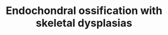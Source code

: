 ---
annotations:
- id: DOID:0080021
  type: Disease Ontology
  value: Schmid metaphyseal chondrodysplasia
- id: DOID:0110964
  parent: genetic disease
  type: Disease Ontology
  value: brachydactyly type A1
- id: CL:0000092
  parent: animal cell
  type: Cell Type Ontology
  value: osteoclast
- id: DOID:0111732
  parent: genetic disease
  type: Disease Ontology
  value: Eiken syndrome
- id: DOID:1148
  type: Disease Ontology
  value: polydactyly
- id: DOID:0080019
  type: Disease Ontology
  value: metaphyseal dysplasia
- id: DOID:9248
  parent: genetic disease
  type: Disease Ontology
  value: Pallister-Hall syndrome
- id: DOID:0111160
  parent: genetic disease
  type: Disease Ontology
  value: camptodactyly-tall stature-scoliosis-hearing loss syndrome
- id: DOID:0060703
  parent: genetic disease
  type: Disease Ontology
  value: Muenke Syndrome
- id: DOID:0112196
  parent: genetic disease
  type: Disease Ontology
  value: spondylometaepiphyseal dysplasia, short limb-hand type
- id: DOID:0080041
  parent: genetic disease
  type: Disease Ontology
  value: hypochondroplasia
- id: DOID:12347
  type: Disease Ontology
  value: osteogenesis imperfecta
- id: PW:0000004
  parent: regulatory pathway
  type: Pathway Ontology
  value: regulatory pathway
- id: DOID:0080020
  parent: genetic disease
  type: Disease Ontology
  value: Jansen's metaphyseal chondrodysplasia
- id: DOID:4480
  type: Disease Ontology
  value: achondroplasia
- id: DOID:13994
  parent: genetic disease
  type: Disease Ontology
  value: cleidocranial dysplasia
- id: CL:0000138
  parent: animal cell
  type: Cell Type Ontology
  value: chondrocyte
- id: DOID:0111513
  parent: genetic disease
  type: Disease Ontology
  value: metaphyseal dysplasia-maxillary hypoplasia-brachydacty syndrome
- id: DOID:14761
  parent: genetic disease
  type: Disease Ontology
  value: Greig cephalopolysyndactyly syndrome
- id: DOID:14705
  parent: genetic disease
  type: Disease Ontology
  value: Pfeiffer syndrome
- id: DOID:0050604
  parent: genetic disease
  type: Disease Ontology
  value: acrocapitofemoral dysplasia
- id: DOID:0111161
  parent: genetic disease
  type: Disease Ontology
  value: Crouzon syndrome-acanthosis nigricans syndrome
- id: DOID:0060387
  type: Disease Ontology
  value: chondrodysplasia Blomstrand type
- id: CL:0000093
  type: Cell Type Ontology
  value: obsolete osteochondroclast
- id: DOID:0111532
  parent: genetic disease
  type: Disease Ontology
  value: osteoglophonic dysplasia
- id: DOID:0080030
  parent: genetic disease
  type: Disease Ontology
  value: spondyloepimetaphyseal dysplasia, Missouri type
authors:
- Rlee
- Eweitz
- Khanspers
citedin:
- link: PMC9222608
  title: Fish as Model Systems to Study Epigenetic Drivers in Human Self-Domestication
    and Neurodevelopmental Cognitive Disorders (2022)
- link: PMC9646470
  title: Clinical improvement of DM1 patients reflected by reversal of disease-induced
    gene expression in blood (2022)
- link: PMC9512912
  title: 'Identification of the effects of COVID-19 on patients with pulmonary fibrosis
    and lung cancer: a bioinformatics analysis and literature review (2022)'
communities:
- SkeletalDysplasia
description: 'Taken from existing [Endochondral Ossification pathway](https://www.wikipathways.org/pathways/WP474.html)  Added
  diseases linked with a dotted arrow to GeneProduct nodes, dotted arrow indicates
  what diseases are caused by mutation in the respective genes. '
last-edited: 2025-02-27
ndex: 9ad94be6-8b6d-11eb-9e72-0ac135e8bacf
organisms:
- Homo sapiens
redirect_from:
- /index.php/Pathway:WP4808
- /instance/WP4808
- /instance/WP4808_r137050
revision: r137050
schema-jsonld:
- '@context': https://schema.org/
  '@id': https://wikipathways.github.io/pathways/WP4808.html
  '@type': Dataset
  creator:
    '@type': Organization
    name: WikiPathways
  description: 'Taken from existing [Endochondral Ossification pathway](https://www.wikipathways.org/pathways/WP474.html)  Added
    diseases linked with a dotted arrow to GeneProduct nodes, dotted arrow indicates
    what diseases are caused by mutation in the respective genes. '
  keywords:
  - ADAMTS1
  - ADAMTS4
  - ADAMTS5
  - AKP2
  - AKT
  - Adseverin
  - Aggrecan
  - BMP6
  - BMP7
  - BMPR1A
  - Bapx1
  - C4ST1
  - CAB39
  - CALM1
  - CDKN1C
  - COL10A1
  - COL2A1
  - Carminerin
  - Cathepsin L2
  - DDR2
  - FGF18
  - FGF2
  - FGFR1
  - FGFR3
  - FrzB-1
  - GH receptor
  - GLI3
  - Growth hormone
  - HDAC4
  - HMGCS1
  - IGF1
  - IGF1R
  - IGF2
  - IHH
  - KIF3A
  - MEF2C
  - MGP
  - MMP13
  - MMP9
  - NPP1
  - Osteopontin
  - Oxygen
  - PKA
  - PLAT
  - PLAU
  - PTCH
  - PTCH1
  - PTH
  - PTHR1
  - PTHrP
  - RUNX2
  - RUNX3
  - SERPINH1
  - SLC38A2
  - SOX5
  - SOX6
  - STAT1
  - STAT5
  - Sox9
  - TG737
  - TGFB1
  - TGFB2
  - TGFBI
  - THRA
  - TIMP3
  - TNAP
  - Thyroid hormone
  - Triiodothyronine
  - VEGFA
  - cAMP
  license: CC0
  name: Endochondral ossification with skeletal dysplasias
seo: CreativeWork
title: Endochondral ossification with skeletal dysplasias
wpid: WP4808
---